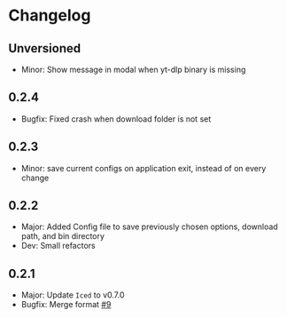 # Changelog

## Unversioned

- Minor: Show message in modal when yt-dlp binary is missing

## 0.2.4

- Bugfix: Fixed crash when download folder is not set

## 0.2.3

- Minor: save current configs on application exit, instead of on every change

## 0.2.2

- Major: Added Config file to save previously chosen options, download path, and bin directory
- Dev: Small refactors

## 0.2.1

- Major: Update ``Iced`` to v0.7.0
- Bugfix: Merge format [#9](https://github.com/BKSalman/ytdlp-gui/issues/9)
